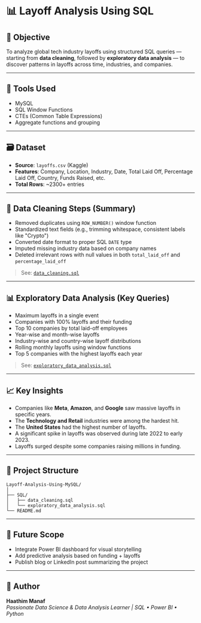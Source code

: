 # 📊 Layoff Analysis Using SQL

## 📌 Objective
To analyze global tech industry layoffs using structured SQL queries — starting from **data cleaning**, followed by **exploratory data analysis** — to discover patterns in layoffs across time, industries, and companies.

---

## 🧰 Tools Used
- MySQL
- SQL Window Functions
- CTEs (Common Table Expressions)
- Aggregate functions and grouping

---

## 🗃️ Dataset
- **Source**: `layoffs.csv` (Kaggle)
- **Features**: Company, Location, Industry, Date, Total Laid Off, Percentage Laid Off, Country, Funds Raised, etc.
- **Total Rows**: ~2300+ entries

---

## 🧹 Data Cleaning Steps (Summary)
- Removed duplicates using `ROW_NUMBER()` window function
- Standardized text fields (e.g., trimming whitespace, consistent labels like "Crypto")
- Converted date format to proper SQL `DATE` type
- Imputed missing industry data based on company names
- Deleted irrelevant rows with null values in both `total_laid_off` and `percentage_laid_off`

> See: [`data_cleaning.sql`](./SQL/data_cleaning.sql)

---

## 📊 Exploratory Data Analysis (Key Queries)
- Maximum layoffs in a single event
- Companies with 100% layoffs and their funding
- Top 10 companies by total laid-off employees
- Year-wise and month-wise layoffs
- Industry-wise and country-wise layoff distributions
- Rolling monthly layoffs using window functions
- Top 5 companies with the highest layoffs each year

> See: [`exploratory_data_analysis.sql`](./SQL/exploratory_data_analysis.sql)

---

## 📈 Key Insights
- Companies like **Meta**, **Amazon**, and **Google** saw massive layoffs in specific years.
- The **Technology and Retail** industries were among the hardest hit.
- The **United States** had the highest number of layoffs.
- A significant spike in layoffs was observed during late 2022 to early 2023.
- Layoffs surged despite some companies raising millions in funding.

---

## 📂 Project Structure
```
Layoff-Analysis-Using-MySQL/
│
├── SQL/
│   ├── data_cleaning.sql
│   └── exploratory_data_analysis.sql
└── README.md
```

---

## 🚀 Future Scope
- Integrate Power BI dashboard for visual storytelling
- Add predictive analysis based on funding + layoffs
- Publish blog or LinkedIn post summarizing the project

---

## 🧠 Author
**Haathim Manaf**  
_Passionate Data Science & Data Analysis Learner | SQL • Power BI • Python_
